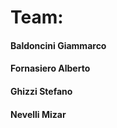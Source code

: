 # Team:
   <h4> Baldoncini Giammarco </h4>  
   <h4> Fornasiero Alberto </h4>   
   <h4> Ghizzi Stefano </h4> 
   <h4> Nevelli Mizar </h4> 
    


